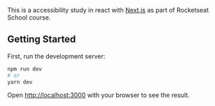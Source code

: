 This is a accessibility study in react with [Next.js](https://nextjs.org/) as part of Rocketseat School course.

## Getting Started

First, run the development server:

```bash
npm run dev
# or
yarn dev
```

Open [http://localhost:3000](http://localhost:3000) with your browser to see the result.
